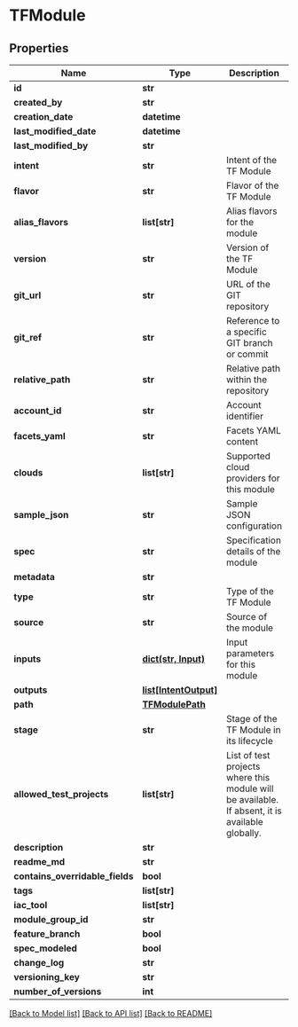 # TFModule

## Properties
Name | Type | Description | Notes
------------ | ------------- | ------------- | -------------
**id** | **str** |  | [optional] 
**created_by** | **str** |  | [optional] 
**creation_date** | **datetime** |  | [optional] 
**last_modified_date** | **datetime** |  | [optional] 
**last_modified_by** | **str** |  | [optional] 
**intent** | **str** | Intent of the TF Module | [optional] 
**flavor** | **str** | Flavor of the TF Module | [optional] 
**alias_flavors** | **list[str]** | Alias flavors for the module | [optional] 
**version** | **str** | Version of the TF Module | [optional] 
**git_url** | **str** | URL of the GIT repository | [optional] 
**git_ref** | **str** | Reference to a specific GIT branch or commit | [optional] 
**relative_path** | **str** | Relative path within the repository | [optional] 
**account_id** | **str** | Account identifier | [optional] 
**facets_yaml** | **str** | Facets YAML content | [optional] 
**clouds** | **list[str]** | Supported cloud providers for this module | [optional] 
**sample_json** | **str** | Sample JSON configuration | [optional] 
**spec** | **str** | Specification details of the module | [optional] 
**metadata** | **str** |  | [optional] 
**type** | **str** | Type of the TF Module | [optional] 
**source** | **str** | Source of the module | [optional] 
**inputs** | [**dict(str, Input)**](Input.md) | Input parameters for this module | [optional] 
**outputs** | [**list[IntentOutput]**](IntentOutput.md) |  | [optional] 
**path** | [**TFModulePath**](TFModulePath.md) |  | [optional] 
**stage** | **str** | Stage of the TF Module in its lifecycle | [optional] 
**allowed_test_projects** | **list[str]** | List of test projects where this module will be available. If absent, it is available globally. | [optional] 
**description** | **str** |  | [optional] 
**readme_md** | **str** |  | [optional] 
**contains_overridable_fields** | **bool** |  | [optional] 
**tags** | **list[str]** |  | [optional] 
**iac_tool** | **list[str]** |  | [optional] 
**module_group_id** | **str** |  | [optional] 
**feature_branch** | **bool** |  | [optional] 
**spec_modeled** | **bool** |  | [optional] 
**change_log** | **str** |  | [optional] 
**versioning_key** | **str** |  | [optional] 
**number_of_versions** | **int** |  | [optional] 

[[Back to Model list]](../README.md#documentation-for-models) [[Back to API list]](../README.md#documentation-for-api-endpoints) [[Back to README]](../README.md)

